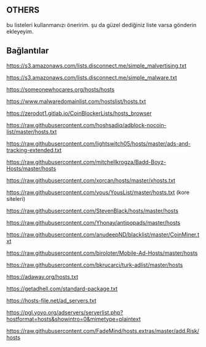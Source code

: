 ## OTHERS
bu listeleri kullanmanızı öneririm.
şu da güzel dediğiniz liste varsa gönderin ekleyeyim.

## Bağlantılar

https://s3.amazonaws.com/lists.disconnect.me/simple_malvertising.txt

https://s3.amazonaws.com/lists.disconnect.me/simple_malware.txt

https://someonewhocares.org/hosts/hosts

https://www.malwaredomainlist.com/hostslist/hosts.txt

https://zerodot1.gitlab.io/CoinBlockerLists/hosts_browser

https://raw.githubusercontent.com/hoshsadiq/adblock-nocoin-list/master/hosts.txt

https://raw.githubusercontent.com/lightswitch05/hosts/master/ads-and-tracking-extended.txt

https://raw.githubusercontent.com/mitchellkrogza/Badd-Boyz-Hosts/master/hosts

https://raw.githubusercontent.com/xorcan/hosts/master/xhosts.txt 

https://raw.githubusercontent.com/yous/YousList/master/hosts.txt (kore siteleri)

https://raw.githubusercontent.com/StevenBlack/hosts/master/hosts

https://raw.githubusercontent.com/Yhonay/antipopads/master/hosts

https://raw.githubusercontent.com/anudeepND/blacklist/master/CoinMiner.txt

https://raw.githubusercontent.com/biroloter/Mobile-Ad-Hosts/master/hosts

https://raw.githubusercontent.com/bkrucarci/turk-adlist/master/hosts

https://adaway.org/hosts.txt

https://getadhell.com/standard-package.txt

https://hosts-file.net/ad_servers.txt

https://pgl.yoyo.org/adservers/serverlist.php?hostformat=hosts&showintro=0&mimetype=plaintext

https://raw.githubusercontent.com/FadeMind/hosts.extras/master/add.Risk/hosts
